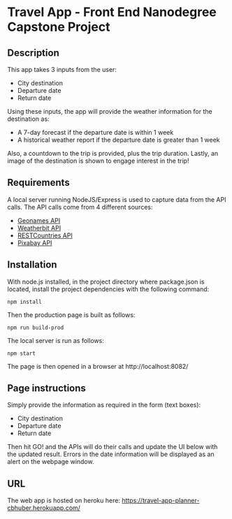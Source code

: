 # Travel App - Front End Nanodegree Capstone Project

## Description
This app takes 3 inputs from the user:
* City destination
* Departure date
* Return date

Using these inputs, the app will provide the weather information for the destination as:
* A 7-day forecast if the departure date is within 1 week
* A historical weather report if the departure date is greater than 1 week

Also, a countdown to the trip is provided, plus the trip duration.  Lastly, an image of the destination is shown to engage interest in the trip!

## Requirements

A local server running NodeJS/Express is used to capture data from the API calls.  The API calls come from 4 different sources:

* [Geonames API](http://www.geonames.org/)
* [Weatherbit API](https://www.weatherbit.io/)
* [RESTCountries API](https://restcountries.eu/)
* [Pixabay API](https://pixabay.com/)

## Installation

With node.js installed, in the project directory where package.json is located, install the project dependencies with the following command:


```
npm install
```

Then the production page is built as follows:

```
npm run build-prod
```

The local server is run as follows:

```
npm start
```

The page is then opened in a browser at http://localhost:8082/

## Page instructions

Simply provide the information as required in the form (text boxes):

* City destination
* Departure date
* Return date

Then hit GO! and the APIs will do their calls and update the UI below with the updated result.  Errors in the date information will be displayed as an alert on the webpage window.

## URL

The web app is hosted on heroku here: https://travel-app-planner-cbhuber.herokuapp.com/